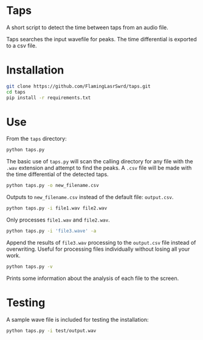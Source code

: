 # Taps
A short script to detect the time between taps from an audio file.

Taps searches the input wavefile for peaks. The time differential is exported to a csv file.

# Installation

```bash
git clone https://github.com/FlamingLasrSwrd/taps.git
cd taps
pip install -r requirements.txt
```

# Use
From the `taps` directory:

```bash
python taps.py
```
The basic use of `taps.py` will scan the calling directory for any file with the `.wav` extension and attempt to find the peaks. A `.csv` file will be made with the time differential of the detected taps.

```bash
python taps.py -o new_filename.csv
```
Outputs to `new_filename.csv` instead of the default file: `output.csv`.

```bash
python taps.py -i file1.wav file2.wav
```
Only processes `file1.wav` and `file2.wav`.

```bash
python taps.py -i 'file3.wave' -a
```
Append the results of `file3.wav` processing to the `output.csv` file instead of overwriting. Useful for processing files individually without losing all your work.

```bash
python taps.py -v
```
Prints some information about the analysis of each file to the screen.

# Testing
A sample wave file is included for testing the installation:

```bash
python taps.py -i test/output.wav
```
